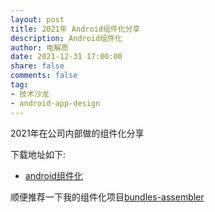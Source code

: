 ```yaml
---
layout: post
title: 2021年 Android组件化分享
description: Android组件化
author: 电解质
date: 2021-12-31 17:00:00
share: false
comments: false
tag: 
- 技术沙龙
- android-app-design
---
```

2021年在公司内部做的组件化分享

下载地址如下:

- [android组件化]({{site.baseurl}}/asset/shared/android组件化.key)

顺便推荐一下我的组件化项目[bundles-assembler](https://github.com/electrolyteJ/bundles-assembler)